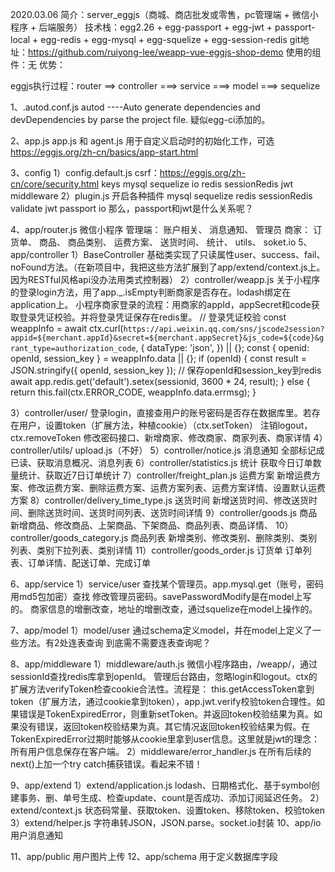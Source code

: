 2020.03.06
简介：server_eggjs（商城、商店批发或零售，pc管理端 + 微信小程序 + 后端服务）
技术栈：egg2.26 + egg-passport + egg-jwt + passport-local + egg-redis + egg-mysql + egg-squelize + egg-session-redis
git地址：https://github.com/ruiyong-lee/weapp-vue-eggjs-shop-demo
使用的组件：无
优势：

eggjs执行过程：router ==> controller ===> service ===> model ===> sequelize

1、.autod.conf.js
autod ----Auto generate dependencies and devDependencies by parse the project file.
疑似egg-ci添加的。

2、app.js
app.js 和 agent.js 用于自定义启动时的初始化工作，可选
https://eggjs.org/zh-cn/basics/app-start.html

3、config
1）config.default.js
csrf：https://eggjs.org/zh-cn/core/security.html
keys
mysql
sequelize
io
redis
sessionRedis
jwt
middleware
2）plugin.js 开启各种插件
mysql
sequelize
redis
sessionRedis
validate
jwt
passport
io
那么，passport和jwt是什么关系呢？

4、app/router.js
微信小程序
管理端：
账户相关、
消息通知、
管理员
商家：
订货单、
商品、
商品类别、
运费方案、
送货时间、
统计、
utils、
soket.io
5、app/controller
1）BaseController
基础类实现了只读属性user、success、fail、noFound方法。（在新项目中，我把这些方法扩展到了app/extend/context.js上。因为RESTful风格api没办法用类式控制器）
2）controller/weapp.js
关于小程序的登录login方法，用了app._.isEmpty判断商家是否存在。lodash绑定在application上。
小程序商家登录的流程：用商家的appId，appSecret和code获取登录凭证校验。并将登录凭证保存在redis里。
// 登录凭证校验
const weappInfo = await ctx.curl(`https://api.weixin.qq.com/sns/jscode2session?appid=${merchant.appId}&secret=${merchant.appSecret}&js_code=${code}&grant_type=authorization_code`, {
  dataType: 'json',
}) || {};
const { openid: openId, session_key } = weappInfo.data || {};
if (openId) {
  const result = JSON.stringify({ openId, session_key });
  // 保存openId和session_key到redis
  await app.redis.get('default').setex(sessionid, 3600 * 24, result);
} else {
  return this.fail(ctx.ERROR_CODE, weappInfo.data.errmsg);
}

3）controller/user/
登录login，直接查用户的账号密码是否存在数据库里。若存在用户，设置token（扩展方法，种植cookie）（ctx.setToken）
注销logout，ctx.removeToken
修改密码接口、新增商家、修改商家、商家列表、商家详情
4）controller/utils/
upload.js（不好）
5）controller/notice.js 消息通知
全部标记成已读、获取消息概况、消息列表
6）controller/statistics.js 统计
获取今日订单数量统计、获取近7日订单统计
7）controller/freight_plan.js 运费方案
新增运费方案、修改运费方案、删除运费方案、运费方案列表、运费方案详情、设置默认运费方案
8）controller/delivery_time_type.js 送货时间
新增送货时间、修改送货时间、删除送货时间、送货时间列表、送货时间详情
9）controller/goods.js 商品
新增商品、修改商品、上架商品、下架商品、商品列表、商品详情、
10）controller/goods_category.js 商品列表
新增类别、修改类别、删除类别、类别列表、类别下拉列表、类别详情
11）controller/goods_order.js 订货单
订单列表、订单详情、配送订单、完成订单

6、app/service
1）service/user 
查找某个管理员。app.mysql.get（账号，密码用md5包加密）查找
修改管理员密码。savePasswordModify是在model上写的。
商家信息的增删改查，地址的增删改查，通过squelize在model上操作的。

7、app/model
1）model/user 
通过schema定义model，并在model上定义了一些方法。有2处连表查询
到底需不需要连表查询呢？

8、app/middleware
1）middleware/auth.js
微信小程序路由，/weapp/，通过sessionId查找redis库拿到openId。
管理后台路由，忽略login和logout。ctx的扩展方法verifyToken检查cookie合法性。流程是：
this.getAccessToken拿到token（扩展方法，通过cookie拿到token），app.jwt.verify校验token合理性。如果错误是TokenExpiredError，则重新setToken。并返回token校验结果为真。如果没有错误，返回token校验结果为真。其它情况返回token校验结果为假。在TokenExpiredError过期时能够从cookie里拿到user信息。这里就是jwt的理念：所有用户信息保存在客户端。
2）middleware/error_handler.js
在所有后续的next()上加一个try catch捕获错误。看起来不错！

9、app/extend
1）extend/application.js
lodash、日期格式化、基于symbol创建事务、删、单号生成、检查update、count是否成功、添加订阅延迟任务。
2）extend/context.js
状态码常量、获取token、设置token、移除token、校验token
3）extend/helper.js
字符串转JSON，JSON.parse。socket.io封装
10、app/io
用户消息通知

11、app/public
用户图片上传
12、app/schema
用于定义数据库字段
